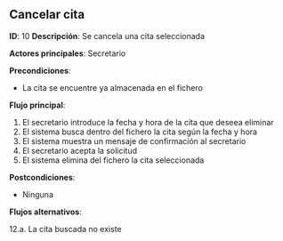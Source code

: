 ## Cancelar cita

**ID**: 10
**Descripción**: Se cancela una cita seleccionada

**Actores principales**: Secretario

**Precondiciones**:
* La cita se encuentre ya almacenada en el fichero

**Flujo principal**:
1. El secretario introduce la fecha y hora de la cita que deseea eliminar
2. El sistema busca dentro del fichero la cita según la fecha y hora
3. El sistema muestra un mensaje de confirmación al secretario
4. El secretario acepta la solicitud
5. El sistema elimina del fichero la cita seleccionada

**Postcondiciones**:

* Ninguna

**Flujos alternativos**:

12.a. La cita buscada no existe
